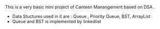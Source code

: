 This is a very basic mini project of Canteen Manangement based on DSA . 
- Data Stuctures used in it are : Queue , Priority Queue, BST, ArrayList
- Queue and BST is implemented by linkedlist
